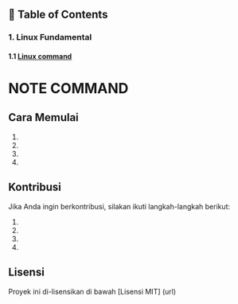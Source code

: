 ## 📂 Table of Contents


### 1. Linux Fundamental
#### 1.1 [Linux command](https://github.com/irkhamhaq/irkhamweb/blob/main/Linux.md)
# NOTE COMMAND




## Cara Memulai

1.  
2.  
3.  
4.  

## Kontribusi

Jika Anda ingin berkontribusi, silakan ikuti langkah-langkah berikut:

1.  
2.  
3.  
4.  

## Lisensi

Proyek ini di-lisensikan di bawah [Lisensi MIT] (url)
